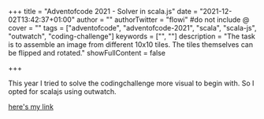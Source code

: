 +++
title = "Adventofcode 2021 - Solver in scala.js"
date = "2021-12-02T13:42:37+01:00"
author = ""
authorTwitter = "flowi" #do not include @
cover = ""
tags = ["adventofcode", "adventofcode-2021", "scala", "scala-js", "outwatch", "coding-challenge"]
keywords = ["", ""]
description = "The task is to assemble an image from different 10x10 tiles. The tiles themselves can be flipped and rotated."
showFullContent = false

+++

This year I tried to solve the codingchallenge more visual to begin with. So I opted for scalajs using outwatch.

[here's my link](/adventofcode/2021/solver)
